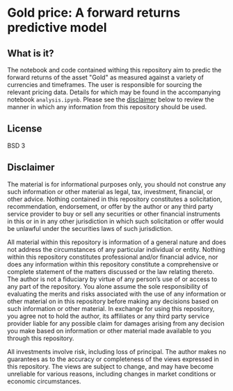 # Gold price: A forward returns predictive model

## What is it?

The notebook and code contained withing this repository aim to predic the forward returns of the asset "Gold" as measured against a variety of currencies and timeframes. The user is responsible for sourcing the relevant pricing data. Details for which may be found in the accompanying notebook `analysis.ipynb`. Please see the [disclaimer](#discalimer) below to review the manner in which any information from this repository should be used.

## License

BSD 3

## Disclaimer 

The material is for informational purposes only, you should not construe any such information or other material as legal, tax, investment, financial, or other advice. Nothing contained in this repository constitutes a solicitation, recommendation, endorsement, or offer by the author or any third party service provider to buy or sell any securities or other financial instruments in this or in in any other jurisdiction in which such solicitation or offer would be unlawful under the securities laws of such jurisdiction.

All material within this repository is information of a general nature and does not address the circumstances of any particular individual or entity. Nothing within this repository constitutes professional and/or financial advice, nor does any information within this repository constitute a comprehensive or complete statement of the matters discussed or the law relating thereto. The author is not a fiduciary by virtue of any person’s use of or access to any part of the repository. You alone assume the sole responsibility of evaluating the merits and risks associated with the use of any information or other material on in this repository before making any decisions based on such information or other material. In exchange for using this repository, you agree not to hold the author, its affiliates or any third party service provider liable for any possible claim for damages arising from any decision you make based on information or other material made available to you through this repository. 

All investments involve risk, including loss of principal. The author makes no guarantees as to the accuracy or completeness of the views expressed in this repository. The views are subject to change, and may have become unreliable for various reasons, including changes in market conditions or economic circumstances.
